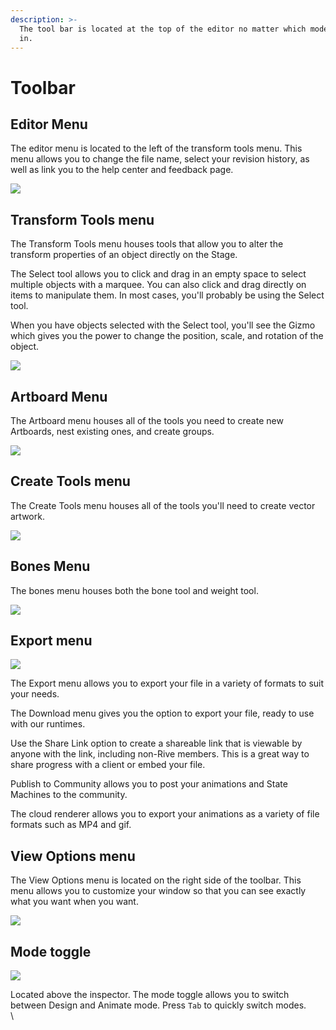 ```yaml
---
description: >-
  The tool bar is located at the top of the editor no matter which mode you are
  in.
---
```


# Toolbar

## Editor Menu

The editor menu is located to the left of the transform tools menu. This menu allows you to change the file name, select your revision history, as well as link you to the help center and feedback page.

![](<../../../.gitbook/assets/Screen Shot 2022-05-25 at 1.36.49 PM.png>)

## **Transform Tools menu**

The Transform Tools menu houses tools that allow you to alter the transform properties of an object directly on the Stage.

The Select tool allows you to click and drag in an empty space to select multiple objects with a marquee. You can also click and drag directly on items to manipulate them. In most cases, you'll probably be using the Select tool.

When you have objects selected with the Select tool, you'll see the Gizmo which gives you the power to change the position, scale, and rotation of the object.

![](<../../../.gitbook/assets/Screen Shot 2022-05-25 at 1.47.04 PM.png>)

## Artboard Menu

The Artboard menu houses all of the tools you need to create new Artboards, nest existing ones, and create groups.

![](<../../../.gitbook/assets/Screen Shot 2022-05-25 at 1.39.23 PM.png>)

## **Create Tools menu**

The Create Tools menu houses all of the tools you'll need to create vector artwork.

![](<../../../.gitbook/assets/Screen Shot 2022-05-25 at 3.46.23 PM.png>)

## **Bones Menu**

The bones menu houses both the bone tool and weight tool.

![](<../../../.gitbook/assets/Screen Shot 2022-05-25 at 3.46.27 PM.png>)

## **Export menu**

![](<../../../.gitbook/assets/Screen Shot 2022-05-25 at 3.46.32 PM.png>)

The Export menu allows you to export your file in a variety of formats to suit your needs.



The Download menu gives you the option to export your file, ready to use with our runtimes.



Use the Share Link option to create a shareable link that is viewable by anyone with the link, including non-Rive members. This is a great way to share progress with a client or embed your file.



Publish to Community allows you to post your animations and State Machines to the community.



The cloud renderer allows you to export your animations as a variety of file formats such as MP4 and gif.

## **View Options menu**

The View Options menu is located on the right side of the toolbar. This menu allows you to customize your window so that you can see exactly what you want when you want.

![](<../../../.gitbook/assets/Screen Shot 2022-05-25 at 3.48.30 PM.png>)

## **Mode toggle**

![](<../../../.gitbook/assets/Screen Shot 2022-05-26 at 3.25.12 PM (1).png>)

Located above the inspector. The mode toggle allows you to switch between Design and Animate mode. Press `Tab` to quickly switch modes.\
\
